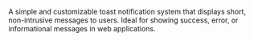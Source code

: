 A simple and customizable toast notification system that displays short, non-intrusive messages to users.
Ideal for showing success, error, or informational messages in web applications.
